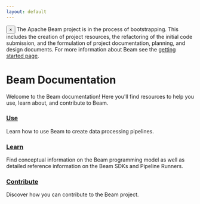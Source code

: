 ```yaml
---
layout: default
---
```

<p>
  <div class="alert alert-info alert-dismissible" role="alert">
  <span class="glyphicon glyphicon-flag" aria-hidden="true"></span>
  <button type="button" class="close" data-dismiss="alert" aria-label="Close"><span aria-hidden="true">&times;</span></button>
  The Apache Beam project is in the process of bootstrapping. This includes the creation of project resources, the refactoring of the initial code submission, and the formulation of project documentation, planning, and design documents. For more information about Beam see the <a href="/getting_started/">getting started page</a>.
  </div>
</p>

# Beam Documentation

Welcome to the Beam documentation! Here you'll find resources to help you use, learn about, and contribute to Beam.

### [Use](/docs/use/index.html)

Learn how to use Beam to create data processing pipelines.

### [Learn](/docs/learn/index.html)

Find conceptual information on the Beam programming model as well as detailed reference information on the Beam SDKs and Pipeline Runners.

### [Contribute](/docs/contribute/index.html)

Discover how you can contribute to the Beam project.